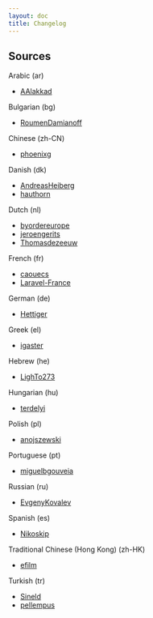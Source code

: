 ```yaml
---
layout: doc
title: Changelog
---
```


Sources
---

Arabic (ar)

* [AAlakkad](https://github.com/AAlakkad)

Bulgarian (bg)

* [RoumenDamianoff](https://github.com/RoumenDamianoff)

Chinese (zh-CN)

* [phoenixg](https://github.com/phoenixg)

Danish (dk)

* [AndreasHeiberg](https://github.com/AndreasHeiberg)
* [hauthorn](https://github.com/hauthorn)

Dutch (nl)

* [byordereurope](https://github.com/byordereurope)
* [jeroengerits](https://github.com/jeroengerits)
* [Thomasdezeeuw](https://github.com/Thomasdezeeuw)

French (fr)

* [caouecs](https://github.com/caouecs)
* [Laravel-France](https://github.com/laravel-france)

German (de)

* [Hettiger](https://github.com/hettiger)

Greek (el)

* [igaster](https://github.com/igaster)

Hebrew (he)

* [LighTo273](https://github.com/LighTo273)

Hungarian (hu)

* [terdelyi](https://github.com/terdelyi)

Polish (pl)

* [anojszewski](https://github.com/anojszewski)

Portuguese (pt)

* [miguelbgouveia](https://github.com/miguelbgouveia)

Russian (ru)

* [EvgenyKovalev](https://github.com/EvgenyKovalev)

Spanish (es)

* [Nikoskip](https://github.com/nikoskip)

Traditional Chinese (Hong Kong) (zh-HK)

* [efilm](https://github.com/efilm)

Turkish (tr)

* [Sineld](https://github.com/sineld)
* [pellempus](https://github.com/pellempus)